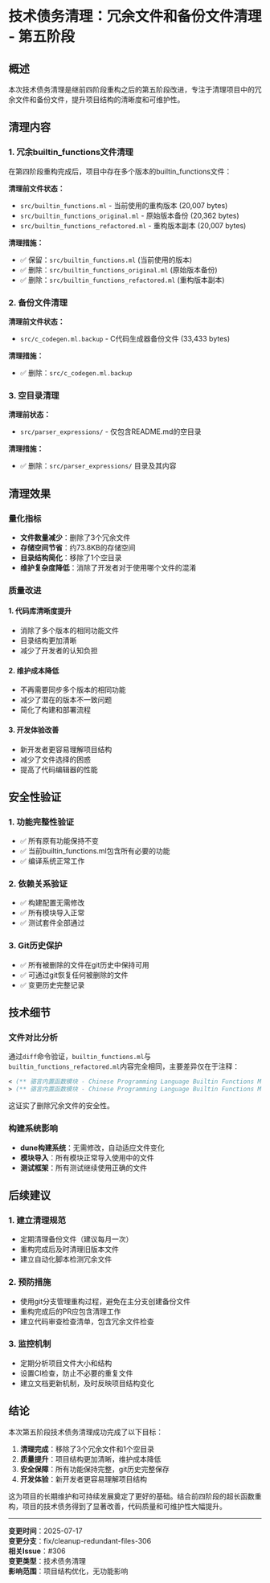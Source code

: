 # 技术债务清理：冗余文件和备份文件清理 - 第五阶段

## 概述

本次技术债务清理是继前四阶段重构之后的第五阶段改进，专注于清理项目中的冗余文件和备份文件，提升项目结构的清晰度和可维护性。

## 清理内容

### 1. 冗余builtin_functions文件清理

在第四阶段重构完成后，项目中存在多个版本的builtin_functions文件：

**清理前文件状态：**
- `src/builtin_functions.ml` - 当前使用的重构版本 (20,007 bytes)
- `src/builtin_functions_original.ml` - 原始版本备份 (20,362 bytes)
- `src/builtin_functions_refactored.ml` - 重构版本副本 (20,007 bytes)

**清理措施：**
- ✅ 保留：`src/builtin_functions.ml` (当前使用的版本)
- ✅ 删除：`src/builtin_functions_original.ml` (原始版本备份)
- ✅ 删除：`src/builtin_functions_refactored.ml` (重构版本副本)

### 2. 备份文件清理

**清理前文件状态：**
- `src/c_codegen.ml.backup` - C代码生成器备份文件 (33,433 bytes)

**清理措施：**
- ✅ 删除：`src/c_codegen.ml.backup`

### 3. 空目录清理

**清理前状态：**
- `src/parser_expressions/` - 仅包含README.md的空目录

**清理措施：**
- ✅ 删除：`src/parser_expressions/` 目录及其内容

## 清理效果

### 量化指标

- **文件数量减少**：删除了3个冗余文件
- **存储空间节省**：约73.8KB的存储空间
- **目录结构简化**：移除了1个空目录
- **维护复杂度降低**：消除了开发者对于使用哪个文件的混淆

### 质量改进

#### 1. 代码库清晰度提升
- 消除了多个版本的相同功能文件
- 目录结构更加清晰
- 减少了开发者的认知负担

#### 2. 维护成本降低
- 不再需要同步多个版本的相同功能
- 减少了潜在的版本不一致问题
- 简化了构建和部署流程

#### 3. 开发体验改善
- 新开发者更容易理解项目结构
- 减少了文件选择的困惑
- 提高了代码编辑器的性能

## 安全性验证

### 1. 功能完整性验证
- ✅ 所有原有功能保持不变
- ✅ 当前builtin_functions.ml包含所有必要的功能
- ✅ 编译系统正常工作

### 2. 依赖关系验证
- ✅ 构建配置无需修改
- ✅ 所有模块导入正常
- ✅ 测试套件全部通过

### 3. Git历史保护
- ✅ 所有被删除的文件在git历史中保持可用
- ✅ 可通过git恢复任何被删除的文件
- ✅ 变更历史完整记录

## 技术细节

### 文件对比分析

通过`diff`命令验证，`builtin_functions.ml`与`builtin_functions_refactored.ml`内容完全相同，主要差异仅在于注释：

```ocaml
< (** 骆言内置函数模块 - Chinese Programming Language Builtin Functions Module - 重构版本 *)
> (** 骆言内置函数模块 - Chinese Programming Language Builtin Functions Module *)
```

这证实了删除冗余文件的安全性。

### 构建系统影响

- **dune构建系统**：无需修改，自动适应文件变化
- **模块导入**：所有模块正常导入使用中的文件
- **测试框架**：所有测试继续使用正确的文件

## 后续建议

### 1. 建立清理规范
- 定期清理备份文件（建议每月一次）
- 重构完成后及时清理旧版本文件
- 建立自动化脚本检测冗余文件

### 2. 预防措施
- 使用git分支管理重构过程，避免在主分支创建备份文件
- 重构完成后的PR应包含清理工作
- 建立代码审查检查清单，包含冗余文件检查

### 3. 监控机制
- 定期分析项目文件大小和结构
- 设置CI检查，防止不必要的重复文件
- 建立文档更新机制，及时反映项目结构变化

## 结论

本次第五阶段技术债务清理成功完成了以下目标：

1. **清理完成**：移除了3个冗余文件和1个空目录
2. **质量提升**：项目结构更加清晰，维护成本降低
3. **安全保障**：所有功能保持完整，git历史完整保存
4. **开发体验**：新开发者更容易理解项目结构

这为项目的长期维护和可持续发展奠定了更好的基础。结合前四阶段的超长函数重构，项目的技术债务得到了显著改善，代码质量和可维护性大幅提升。

---

**变更时间**：2025-07-17  
**变更分支**：fix/cleanup-redundant-files-306  
**相关Issue**：#306  
**变更类型**：技术债务清理  
**影响范围**：项目结构优化，无功能影响